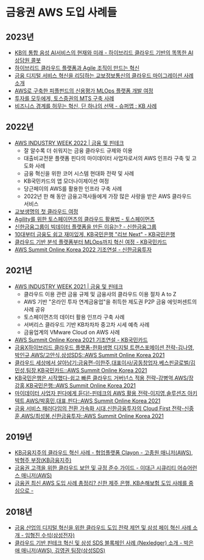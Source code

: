 # 금융권 AWS 도입 사례들
## 2023년
* <a href="https://youtu.be/0m2fMNeY7kQ?si=UdNaGsMjXHGkaDkx" target="_blank">KB의 통합 음성 AI서비스의 현재와 미래 - 하이브리드 클라우드 기반의 똑똑한 AI상담원 콜봇</a>
* [하이브리드 클라우드 플랫폼과 Agile 조직이 만드는 혁신](https://youtu.be/MlVdqAbdxrQ?si=LbRC2rS0bILsLtaO)
* [금융 디지털 서비스 혁신을 리딩하는 교보정보통신의 클라우드 마이그레이션 사례 소개](https://youtu.be/40rcRf05FyY?si=lfeSSQwFI3oG9e4_)
* [AWS로 구축한 피플펀드의 신용평가 MLOps 플랫폼 개발 여정](https://youtu.be/nznql5gUYMo?si=npEVGjmtKTI_rwlH)
* [투자를 모두에게, 토스증권의 MTS 구축 사례](https://youtu.be/DQFroVSkqJM?si=tC5QJMgaFlJLi-dZ)
* [비즈니스 경계를 허무는 혁신, 단 하나의 선택 - 슈퍼앱 : KB 사례](https://youtu.be/dwxSxUkap5g?si=Hd5Fcq-CCzGfeIf8)

## 2022년
* [AWS INDUSTRY WEEK 2022 | 금융 및 핀테크](https://kr-resources.awscloud.com/aws-industry-week-2022-fintech)
  * 잘 알수록 더 쉬워지는 금융 클라우드 규제와 이용
  * 대출비교전문 플랫폼 핀다의 마이데이터 사업자로서의 AWS 인프라 구축 및 고도화 사례
  * 금융 혁신을 위한 코어 시스템 현대화 전략 및 사례
  * KB국민카드의 앱 모더나이제이션 여정
  * 당근페이의 AWS를 활용한 인프라 구축 사례
  * 2022년 한 해 동안 금융고객사들에게 가장 많은 사랑을 받은 AWS 클라우드 서비스
* [교보생명의 첫 클라우드 여정](https://youtu.be/S2QhsDAK6t0)
* [Agility를 위한 토스페이먼츠의 클라우드 활용법 - 토스페이먼츠](https://youtu.be/PIg-apdilRk)
* [신한금융그룹이 빅데이터 플랫폼을 만든 이유는? - 신한금융그룹](https://youtu.be/Vjf0Ad3OPU0)
* [10대부터 금융도 쉽고 재미있게, KB국민은행 "리브 Next" - KB국민은행](https://youtu.be/SRNS3hy5MOk)
* [클라우드 기반 분석 플랫폼부터 MLOps까지 혁신 여정 - KB국민카드](https://www.youtube.com/watch?v=scaO0slnbWY)
* [AWS Summit Online Korea 2022 기조연설 - 신한금융투자](https://youtu.be/zMSnEZB92jQ?t=500)
  
## 2021년 
* [AWS INDUSTRY WEEK 2021 | 금융 및 핀테크](https://kr-resources.awscloud.com/aws-industry-week-2021)
  * 클라우드 이용 관련 금융 규제 및 금융사의 클라우드 이용 절차 A to Z
  * AWS 기반 "온라인 투자 연계금융업"을 취득한 제도권 P2P 금융 에잇퍼센트의 사례 공유
  * 토스페이먼츠의 데이터 활용 인프라 구축 사례
  * 서버리스 클라우드 기반 KB차차차 중고차 시세 예측 사례
  * 금융업계의 VMware Cloud on AWS 사례
* [AWS Summit Online Korea 2021 기조연설 - KB국민카드](https://youtu.be/ofbbBkKNoiM)
* [금융X하이브리드 클라우드 플랫폼-한화생명 디지털 트랜스포메이션 전략-김나영,박인규,AWS/고안식,삼성SDS::AWS Summit Online Korea 2021](https://www.youtube.com/watch?v=MqHPaA6yl6I&list=PLORxAVAC5fUW7yw8e0olxjf11Qv010Jz-&index=24)
* [클라우드 세상에서 살아남기:금융편-이한주,대표이사/공동창업자,베스핀글로벌/김민성,팀장,KB국민카드::AWS Summit Online Korea 2021](https://youtu.be/PJzyG4affGA)
* [KB국민은행은 시작했다-쉽고 빠른 클라우드 거버넌스 적용 전략-강병억,AWS/장강홍,KB국민은행::AWS Summit Online Korea 2021](https://youtu.be/pORPZXX5azg)
* [마이데이터 사업자 핀다에게 듣다!-핀테크의 AWS 활용 전략-이지영,솔루션즈 아키텍트,AWS/박홍민,대표,핀다::AWS Summit Online Korea 2021](https://www.youtube.com/watch?v=t1rpaM19uBo&list=PLORxAVAC5fUW7yw8e0olxjf11Qv010Jz-&index=27)
* [금융 서비스 패러다임의 전환 가속화 시대,신한금융투자의 Cloud First 전략-신중훈,AWS/최성봉,신한금융투자::AWS Summit Online Korea 2021](https://www.youtube.com/watch?v=9ctbhqiI1Sc&list=PLORxAVAC5fUW7yw8e0olxjf11Qv010Jz-&index=28&t=684s)
 
## 2019년
* [KB금융지주의 클라우드 혁신 사례 - 협업플랫폼 Clayon - 고종원 매니저(AWS), 박형주 부장(KB금융지주)](https://www.youtube.com/watch?v=KirLJPkP3SI&list=PLORxAVAC5fUWyB6Hsk9ibYJHw97k1h6s9&index=21)
* [금융권 고객을 위한 클라우드 보안 및 규정 준수 가이드 - 이대근 시큐리티 어슈어런스 매니저(AWS)](https://youtu.be/npLT9XQ7yxM)
* [금융권 최신 AWS 도입 사례 총정리? 신한 제주 은행, KB손해보험 도입 사례를 중심으로 -](https://www.youtube.com/watch?v=DZFKCN0wNIQ&list=PLORxAVAC5fUWyB6Hsk9ibYJHw97k1h6s9&index=15&t=4s)

## 2018년
* [금융 산업의 디지털 혁신을 위한 클라우드 도입 전략 제언 및 삼성 페이 혁신 사례 소개 - 임형진 수석(삼성전자)](https://www.youtube.com/watch?v=WSxO2iKux3I&list=PLORxAVAC5fUVrSU6Xvpg22CF6OzNmzRFI&index=29)
* [클라우드 기반 핀테크 혁신 및 삼성 SDS 블록체인 사례 (Nexledger) 소개 - 박은애 매니저(AWS), 김영권 팀장(삼성SDS)](https://www.youtube.com/watch?v=afk449GAuUg&list=PLORxAVAC5fUVrSU6Xvpg22CF6OzNmzRFI&index=30)
